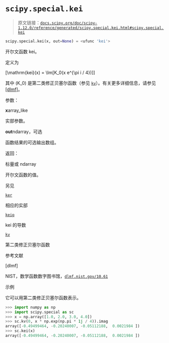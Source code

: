 # `scipy.special.kei`

> 原文链接：[`docs.scipy.org/doc/scipy-1.12.0/reference/generated/scipy.special.kei.html#scipy.special.kei`](https://docs.scipy.org/doc/scipy-1.12.0/reference/generated/scipy.special.kei.html#scipy.special.kei)

```py
scipy.special.kei(x, out=None) = <ufunc 'kei'>
```

开尔文函数 kei。

定义为

\[\mathrm{kei}(x) = \Im[K_0(x e^{\pi i / 4})]\]

其中 \(K_0\) 是第二类修正贝塞尔函数（参见 [`kv`](https://dlmf.nist.gov/10.63 "scipy.special.kv")）。有关更多详细信息，请参见[[dlmf]](#r0d208b2e9e30-dlmf)。

参数：

**x**array_like

实部参数。

**out**ndarray，可选

函数结果的可选输出数组。

返回：

标量或 ndarray

开尔文函数的值。

另见

[`ker`](https://dlmf.nist.gov/10.62 "scipy.special.ker")

相应的实部

[`keip`](https://dlmf.nist.gov/10.61 "scipy.special.keip")

kei 的导数

[`kv`](https://dlmf.nist.gov/10.63 "scipy.special.kv")

第二类修正贝塞尔函数

参考文献

[dlmf]

NIST，数学函数数字图书馆，[`dlmf.nist.gov/10.61`](https://dlmf.nist.gov/10.61)

示例

它可以用第二类修正贝塞尔函数表示。

```py
>>> import numpy as np
>>> import scipy.special as sc
>>> x = np.array([1.0, 2.0, 3.0, 4.0])
>>> sc.kv(0, x * np.exp(np.pi * 1j / 4)).imag
array([-0.49499464, -0.20240007, -0.05112188,  0.0021984 ])
>>> sc.kei(x)
array([-0.49499464, -0.20240007, -0.05112188,  0.0021984 ]) 
```
